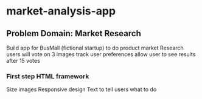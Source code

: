 # market-analysis-app

## Problem Domain: Market Research
Build app for BusMall (fictional startup) to do product market Research
users will vote on 3 images
track user preferences
allow user to see results after 15 votes

### First step HTML framework
Size images
Responsive design
Text to tell users what to do

